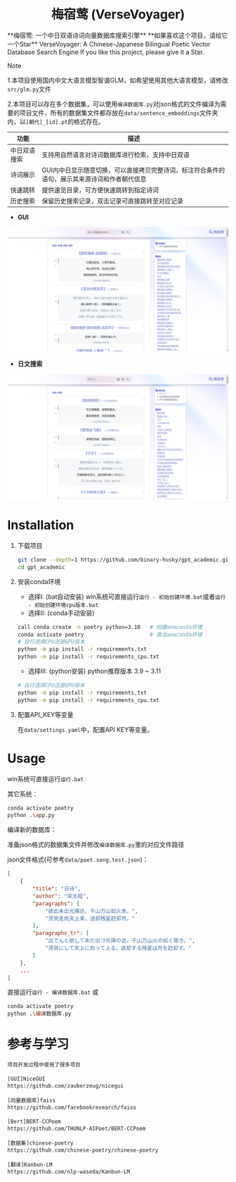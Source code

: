 <div align=center>
<h1 aligh="center">
梅宿莺 (VerseVoyager)
</h1>
</div>
**梅宿莺: 一个中日双语诗词向量数据库搜索引擎**
**如果喜欢这个项目，请给它一个Star**
VerseVoyager: A Chinese-Japanese Bilingual Poetic Vector Database Search Engine
If you like this project, please give it a Star.

> [!NOTE]
> 1.本项目使用国内中文大语言模型智谱GLM，如希望使用其他大语言模型，请修改`src/glm.py`文件
>
> 2.本项目可以存在多个数据集，可以使用`编译数据库.py`对json格式的文件编译为需要的项目文件，所有的数据集文件都存放在`data/sentence_embeddings`文件夹内，以`[朝代]_[id].pt`的格式存在。

| 功能         | 描述                                                         |
| ------------ | ------------------------------------------------------------ |
| 中日双语搜索 | 支持用自然语言对诗词数据库进行检索，支持中日双语             |
| 诗词展示     | GUI内中日显示随意切换，可以直接拷贝完整诗词，标注符合条件的语句，展示其来源诗词和作者朝代信息 |
| 快速跳转     | 提供速览目录，可方便快速跳转到指定诗词                       |
| 历史搜索     | 保留历史搜索记录，双击记录可直接跳转至对应记录               |

- **GUI**

![GUI](data/pics/show1.png)

- **日文搜索**

![jp](data/pics/show2.png)

# Installation

1. 下载项目

    ```sh
    git clone --depth=1 https://github.com/binary-husky/gpt_academic.git
    cd gpt_academic
    ```

2. 安装conda环境

    - 选择I:  (bat自动安装) win系统可直接运行`运行 - 初始创建环境.bat`或者`运行 - 初始创建环境cpu版本.bat`
    - 选择II: (conda手动安装)

    ```sh
    call conda create -n poetry python=3.10   # 创建anaconda环境
    conda activate poetry                     # 激活anaconda环境
    # 自行选择CPU还是GPU版本
    python -m pip install -r requirements.txt
    python -m pip install -r requirements_cpu.txt
    ```
    - 选择III: (python安装) python推荐版本 3.9 ~ 3.11

    ```sh
    # 自行选择CPU还是GPU版本
    python -m pip install -r requirements.txt
    python -m pip install -r requirements_cpu.txt
    ```

1. 配置API_KEY等变量

    在`data/settings.yaml`中，配置API KEY等变量。

# Usage

win系统可直接运行`运行.bat`

其它系统：

```sh
conda activate poetry
python .\app.py
```

编译新的数据库：

准备json格式的数据集文件并修改`编译数据库.py`里的对应文件路径

json文件格式(可参考`data/poet.song.test.json`)：

```json
[
    {
        "title": "日诗",
        "author": "宋太祖",
        "paragraphs": [
            "欲出未出光辣达，千山万山如火发。",
            "须臾走向天上来，逐却残星赶却月。"
        ],
        "paragraphs_tr": [
            "出でんと欲して未だ出づ光辣の达，千山万山火の如く発き。",
            "须臾にして天上に向って上る，逐却する残星は月を赶却す。"
        ]
    },
    ...
]
```

直接运行`运行 - 编译数据库.bat` 或

```sh
conda activate poetry
python .\编译数据库.py
```

# 参考与学习

```
项目开发过程中使用了很多项目

[GUI]NiceGUI
https://github.com/zauberzeug/nicegui

[向量数据库]faiss
https://github.com/facebookresearch/faiss

[Bert]BERT-CCPoem
https://github.com/THUNLP-AIPoet/BERT-CCPoem

[数据集]chinese-poetry
https://github.com/chinese-poetry/chinese-poetry

[翻译]Kanbun-LM
https://github.com/nlp-waseda/Kanbun-LM
```

